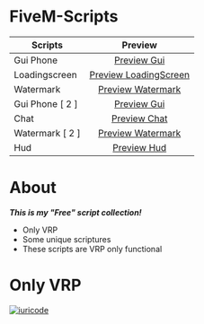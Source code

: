 # FiveM-Scripts

| Scripts        | Preview
| ------------- |:-------------:|
| Gui Phone      | [Preview Gui](https://cdn.discordapp.com/attachments/756498361942671421/916021286520651807/unknown.png) |
| Loadingscreen      | [Preview LoadingScreen](https://cdn.discordapp.com/attachments/888795184308052008/916766874858037258/unknown.png) |
| Watermark      | [Preview Watermark](https://cdn.discordapp.com/attachments/756498361942671421/915184071456469022/unknown.png) |
| Gui Phone [ 2 ]      | [Preview Gui](https://cdn.discordapp.com/attachments/756498361942671421/915037476798726234/unknown.png) |
| Chat      | [Preview Chat](https://cdn.discordapp.com/attachments/888795184308052008/916767466523353230/unknown.png) |
| Watermark [ 2 ]      | [Preview Watermark](https://cdn.discordapp.com/attachments/756498361942671421/913874996009508884/unknown.png) |
| Hud      | [Preview Hud](https://cdn.discordapp.com/attachments/756498361942671421/912434666391367690/unknown.png) |

# About
***This is my "Free" script collection!***
- Only VRP
- Some unique scriptures
- These scripts are VRP only functional

# Only VRP
[![iuricode](https://github-readme-stats.vercel.app/api/top-langs/?username=DeXoHigh&hide=html&layout=compact=true&theme=radical)](https://github.com/DeXoHigh)
